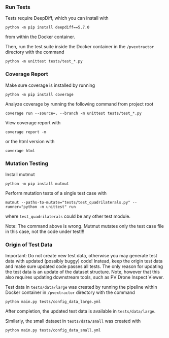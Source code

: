 ### Run Tests

Tests require DeepDiff, which you can install with
```
python -m pip install deepdiff==5.7.0
```
from within the Docker container.

Then, run the test suite inside the Docker container in the `/pvextractor` directory with the command
```
python -m unittest tests/test_*.py
```

### Coverage Report

Make sure coverage is installed by running
```
python -m pip install coverage
```

Analyze coverage by running the following command from project root
```
coverage run --source=. --branch -m unittest tests/test_*.py
```

View coverage report with
```
coverage report -m
```
or the html version with
```
coverage html
```

### Mutation Testing

Install mutmut
```
python -m pip install mutmut
```

Perform mutation tests of a single test case with
```
mutmut --paths-to-mutate="tests/test_quadrilaterals.py" --runner="python -m unittest" run
```
where `test_quadrilaterals` could be any other test module.

Note: The command above is wrong. Mutmut mutates only the test case file in this case, not the code under test!!!

### Origin of Test Data

Important: Do not create new test data, otherwise you may generate test data with updated (possibly buggy) code! Instead, keep the origin test data and make sure updated code passes all tests. The only reason for updating the test data is an update of the dataset structure. Note, however that this also requires updating downstream tools, such as PV Drone Inspect Viewer.

Test data in `tests/data/large` was created by running the pipeline within Docker container in `/pvextractor` directory with the command
```
python main.py tests/config_data_large.yml
```
After completion, the updated test data is available in `tests/data/large`. 

Similarly, the small dataset in `tests/data/small` was created with 
```
python main.py tests/config_data_small.yml
```
